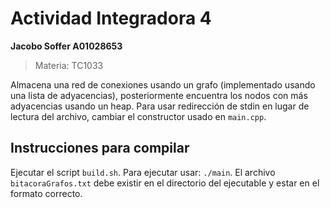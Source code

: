 # Actividad Integradora 4
**Jacobo Soffer A01028653**
> Materia: TC1033

Almacena una red de conexiones usando un grafo (implementado usando una lista de adyacencias), posteriormente encuentra los nodos con más adyacencias usando un heap.
Para usar redirección de stdin en lugar de lectura del archivo, cambiar el constructor usado en `main.cpp`.

## Instrucciones para compilar
Ejecutar el script `build.sh`. Para ejecutar usar: `./main`. El archivo `bitacoraGrafos.txt` debe existir en el directorio del ejecutable y estar en el formato correcto.
